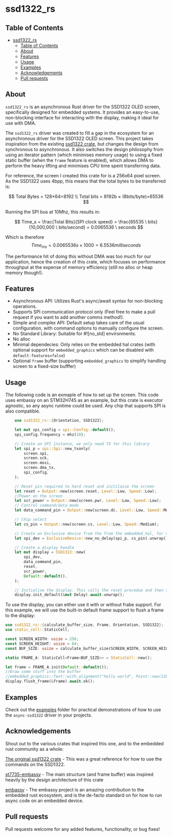 # ssd1322_rs

## Table of Contents
- [ssd1322\_rs](#ssd1322_rs)
  - [Table of Contents](#table-of-contents)
  - [About ](#about-)
  - [Features ](#features-)
  - [Usage ](#usage-)
  - [Examples](#examples)
  - [Acknowledgements](#acknowledgements)
  - [Pull requests](#pull-requests)

## About <a name = "about"></a>

`ssd1322_rs` is an asynchronous Rust driver for the SSD1322 OLED screen, specifically designed for embedded systems. It provides an easy-to-use, non-blocking interface for interacting with the display, making it ideal for use with DMA.

The `ssd1322_rs` driver was created to fill a gap in the ecosystem for an asynchronous driver for the SSD1322 OLED screen. This project takes inspiration from the existing [ssd1322 crate][ssd1322], but changes the design from synchronous to asynchronous. It also switches the design philosophy from using an iterator pattern (which minimises memory usage) to using a fixed static buffer (when the `frame` feature is enabled), which allows DMA to perform the heavy lifting and minimises CPU time spent transferring data.

For reference, the screen I created this crate for is a 256x64 pixel screen. As the SSD1322 uses 4bpp, this means that the total bytes to be transferred is:

$$
Total Bytes = 128×64=8192 \\
Total bits  = 8192b × (8bits/byte)=65536
$$

Running the SPI bus at 10Mhz, this results in:

$$
Time_s = \frac{Total Bits}{SPI clock speed} = \frac{65535 \ bits}{10,000,000 \ bits/second} = 0.0065536 \ seconds
$$

Which is therefore 
$$
Time_{ms} = 0.0065536s ×1000  = 6.5536 milliseconds
$$

The performance hit of doing this without DMA was too much for our application, hence the creation of this crate, which focuses on performance throughput at the expense of memory efficiency (still no alloc or heap memory though!).

## Features <a name = "features"></a>

- Asynchronous API: Utilizes Rust's async/await syntax for non-blocking operations.
- Supports SPI communication protocol only (Feel free to make a pull request if you want to add another comms method!).
- Simple and complex API: Default setup takes care of the usual configuration, with command options to manually configure the screen.
- No Standard Library: Suitable for #![no_std] environments.
- No alloc
- Minimal dependecies: Only relies on the embedded hal crates (with optional support for `embedded_graphics` which can be disabled with `default-features=false`)
- Optional `frame` buffer (supporting `embedded_graphics` to simplify handling screen to a fixed-size bufffer)

## Usage <a name = "usage"></a>
The following code is an exmaple of how to set up the screen. This code uses embassy on an STM32H745 as an example, but this crate is executor agnostic, so any async runtime could be used. Any chip that supports SPI is also compatible.

```rust
    use ssd1322_rs::{Orientation, SSD1322};

    let mut spi_config = spi::Config::default();
    spi_config.frequency = mhz(10);

    // Create an SPI instance, we only need TX for this library
    let spi_p = spi::Spi::new_txonly(
        screen.spi,
        screen.sck,
        screen.mosi,
        screen.dma_tx,
        spi_config,
    );

    // Reset pin required to hard reset and initilaise the screen
    let reset = Output::new(screen.reset, Level::Low, Speed::Low);
    //Power on the screen
    let scr_power = Output::new(screen.pwr, Level::Low, Speed::Low);
    // Control command/data mode
    let data_command_pin = Output::new(screen.dc, Level::Low, Speed::Medium);

    // Chip select
    let cs_pin = Output::new(screen.cs, Level::Low, Speed::Medium);

    // Create an Exclusive device from the from the embedded_hal, for SPI busses with only one other device on.
    let spi_dev = ExclusiveDevice::new_no_delay(spi_p, cs_pin).unwrap();

    // Create a display handle
    let mut display = SSD1322::new(
        spi_dev,
        data_command_pin,
        reset,
        scr_power,
        Default::default(),
    );

    // Initialise the display. This calls the reset procedue and then sends the neccesary commands to set up the display
    display.init_default(&mut Delay).await.unwrap();
```

To use the display, you can either use it with or without frabe support. For this example, we will use the built-in default frame support to flush a frame to the display:

```rust
use ssd1322_rs::{calculate_buffer_size, Frame, Orientation, SSD1322};
use static_cell::StaticCell;

const SCREEN_WIDTH: usize = 256;
const SCREEN_HEIGHT: usize = 64;
const BUF_SIZE: usize = calculate_buffer_size(SCREEN_WIDTH, SCREEN_HEIGHT);

static FRAME_A: StaticCell<Frame<BUF_SIZE>> = StaticCell::new();

let frame = FRAME_A.init(Default::default());
//Draw some stuff into the buffer
//embedded_graphics::Text::with_alignment("hello world", Point::new(128, 12), MonoTextStyle::new(&FONT_10X20, Gray4::WHITE), Alignment::Center).draw(frame).unwrap();
display.flush_frame(&frame).await.ok();
```

## Examples

Check out the [examples](examples/) folder for practical demonstrations of how to use the `async-ssd1322` driver in your projects.

## Acknowledgements
Shout out to the various crates that inspired this one, and to the embedded rust community as a whole:

[The original ssd1322 crate][ssd1322] - This was a great reference for how to use the commands on the SSD1322.

[st7735-embassy][st7735-embassy] - The main structure (and frame buffer) was inspired heavily by the design architecture of this crate

[embassy][embassy] - The embassy project is an amazing contribution to the embedded rust ecosystem, and is the de-facto standard on for how to run async code on an embedded device.

## Pull requests
Pull requests welcome for any added features, functionality, or bug fixes!

[embassy]:[https://github.com/embassy-rs]
[ssd1322]: [https://github.com/edarc/ssd1322]
[st7735-embassy]: [https://github.com/kalkyl/st7735-embassy]
